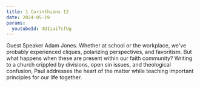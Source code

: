 ```yaml
---
title: 1 Corinthians 12
date: 2024-05-19
params:
  youtubeId: 4U1iaiTsfUg
---
```


Guest Speaker Adam Jones. Whether at school or the workplace, we've probably experienced cliques, polarizing perspectives, and favoritism. But what happens when these are present within our faith community? Writing to a church crippled by divisions, open sin issues, and theological confusion, Paul addresses the heart of the matter while teaching important principles for our life together. 

